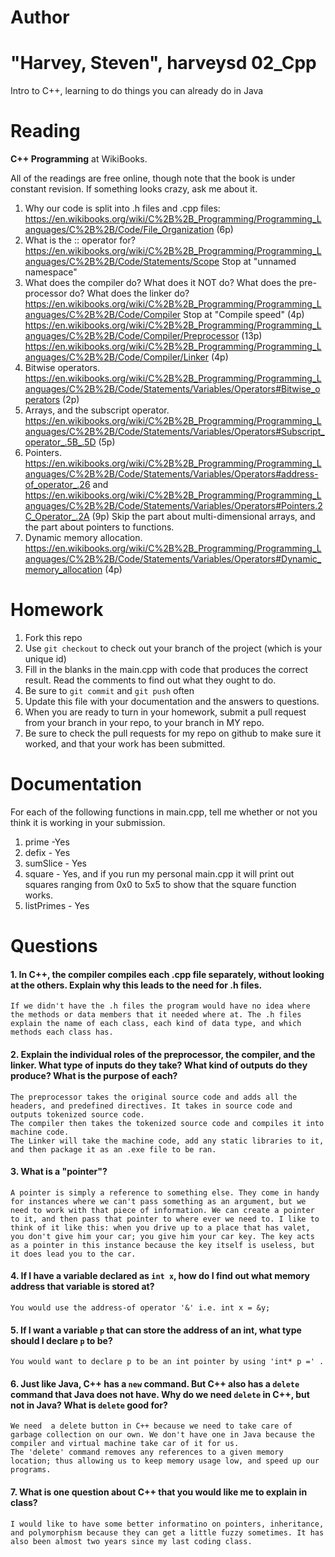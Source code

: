 Author
==========
"Harvey, Steven", harveysd
02_Cpp
======

Intro to C++, learning to do things you can already do in Java

Reading
=======

**C++ Programming** at WikiBooks.

All of the readings are free online, though note that the book is under constant revision. If something looks crazy, ask me about it.

1. Why our code is split into .h files and .cpp files: https://en.wikibooks.org/wiki/C%2B%2B_Programming/Programming_Languages/C%2B%2B/Code/File_Organization (6p)
2. What is the :: operator for? https://en.wikibooks.org/wiki/C%2B%2B_Programming/Programming_Languages/C%2B%2B/Code/Statements/Scope Stop at "unnamed namespace"
3. What does the compiler do? What does it NOT do? What does the pre-processor do? What does the linker do? https://en.wikibooks.org/wiki/C%2B%2B_Programming/Programming_Languages/C%2B%2B/Code/Compiler Stop at "Compile speed" (4p) https://en.wikibooks.org/wiki/C%2B%2B_Programming/Programming_Languages/C%2B%2B/Code/Compiler/Preprocessor (13p) https://en.wikibooks.org/wiki/C%2B%2B_Programming/Programming_Languages/C%2B%2B/Code/Compiler/Linker (4p)
4. Bitwise operators. https://en.wikibooks.org/wiki/C%2B%2B_Programming/Programming_Languages/C%2B%2B/Code/Statements/Variables/Operators#Bitwise_operators (2p)
5. Arrays, and the subscript operator. https://en.wikibooks.org/wiki/C%2B%2B_Programming/Programming_Languages/C%2B%2B/Code/Statements/Variables/Operators#Subscript_operator_.5B_.5D (5p)
6. Pointers. https://en.wikibooks.org/wiki/C%2B%2B_Programming/Programming_Languages/C%2B%2B/Code/Statements/Variables/Operators#address-of_operator_.26 and https://en.wikibooks.org/wiki/C%2B%2B_Programming/Programming_Languages/C%2B%2B/Code/Statements/Variables/Operators#Pointers.2C_Operator_.2A (9p) Skip the part about multi-dimensional arrays, and the part about pointers to functions.
7. Dynamic memory allocation. https://en.wikibooks.org/wiki/C%2B%2B_Programming/Programming_Languages/C%2B%2B/Code/Statements/Variables/Operators#Dynamic_memory_allocation (4p)

Homework
========

1. Fork this repo
2. Use `git checkout` to check out your branch of the project (which is your unique id)
3. Fill in the blanks in the main.cpp with code that produces the correct result. Read the comments to find out what they ought to do.
4. Be sure to `git commit` and `git push` often
5. Update this file with your documentation and the answers to questions.
6. When you are ready to turn in your homework, submit a pull request from your branch in your repo, to your branch in MY repo.
7. Be sure to check the pull requests for my repo on github to make sure it worked, and that your work has been submitted.

Documentation
=========

For each of the following functions in main.cpp, tell me whether or not you think it is working in your submission.

1. prime -Yes
2. defix - Yes
3. sumSlice - Yes
4. square - Yes, and if you run my personal main.cpp it will print out squares ranging from 0x0 to 5x5 to show that the square function works.
5. listPrimes - Yes

Questions
=======

#### 1. In C++, the compiler compiles each .cpp file separately, without looking at the others. Explain why this leads to the need for .h files.

	If we didn't have the .h files the program would have no idea where the methods or data members that it needed where at. The .h files explain the name of each class, each kind of data type, and which methods each class has.

#### 2. Explain the individual roles of the preprocessor, the compiler, and the linker. What type of inputs do they take? What kind of outputs do they produce? What is the purpose of each?

	The preprocessor takes the original source code and adds all the headers, and predefined directives. It takes in source code and outputs tokenized source code.
	The compiler then takes the tokenized source code and compiles it into machine code.
	The Linker will take the machine code, add any static libraries to it, and then package it as an .exe file to be ran.

#### 3. What is a "pointer"?

	A pointer is simply a reference to something else. They come in handy for instances where we can't pass something as an argument, but we need to work with that piece of information. We can create a pointer to it, and then pass that pointer to where ever we need to. I like to think of it like this: when you drive up to a place that has valet, you don't give him your car; you give him your car key. The key acts as a pointer in this instance because the key itself is useless, but it does lead you to the car.

#### 4. If I have a variable declared as `int x`, how do I find out what memory address that variable is stored at?
	
	You would use the address-of operator '&' i.e. int x = &y;
	
#### 5. If I want a variable `p` that can store the address of an int, what type should I declare `p` to be?

	You would want to declare p to be an int pointer by using 'int* p =' .

#### 6. Just like Java, C++ has a `new` command. But C++ also has a `delete` command that Java does not have. Why do we need `delete` in C++, but not in Java? What is `delete` good for?

	We need  a delete button in C++ because we need to take care of garbage collection on our own. We don't have one in Java because the compiler and virtual machine take car of it for us.
	The 'delete' command removes any references to a given memory location; thus allowing us to keep memory usage low, and speed up our programs.

#### 7. What is one question about C++ that you would like me to explain in class?
	I would like to have some better informatino on pointers, inheritance, and polymorphism because they can get a little fuzzy sometimes. It has also been almost two years since my last coding class.
